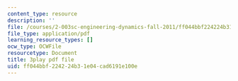 ```yaml
---
content_type: resource
description: ''
file: /courses/2-003sc-engineering-dynamics-fall-2011/ff044bbf224224b31e04cad6191e100e_cd8lDtAtJbE.pdf
file_type: application/pdf
learning_resource_types: []
ocw_type: OCWFile
resourcetype: Document
title: 3play pdf file
uid: ff044bbf-2242-24b3-1e04-cad6191e100e
---
```

